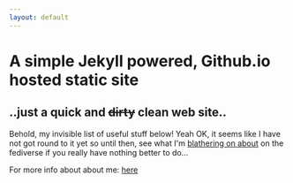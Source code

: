 ```yaml
---
layout: default
---
```

 
# A simple Jekyll powered, Github.io hosted static site

## ..just a quick and ~~dirty~~ clean web site..
 

 Behold, my invisible list of useful stuff below! Yeah OK, it seems like I have not got round to it yet so until then, see what I'm [blathering on about](https://mastodon.social/@acesabe) on the fediverse if you really have nothing better to do...
 
For more info about about me: [here](https://www.acesabe.net/info.html)

